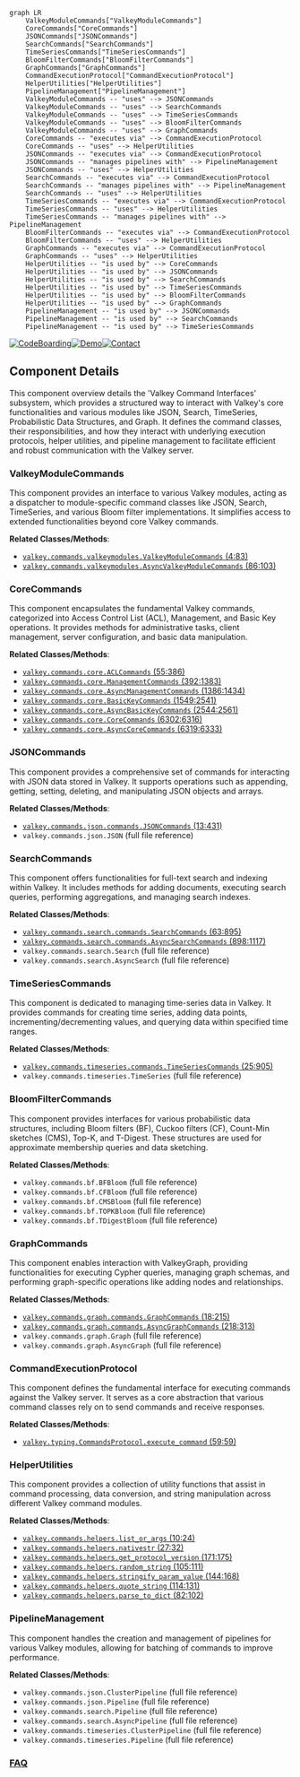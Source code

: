 ```mermaid
graph LR
    ValkeyModuleCommands["ValkeyModuleCommands"]
    CoreCommands["CoreCommands"]
    JSONCommands["JSONCommands"]
    SearchCommands["SearchCommands"]
    TimeSeriesCommands["TimeSeriesCommands"]
    BloomFilterCommands["BloomFilterCommands"]
    GraphCommands["GraphCommands"]
    CommandExecutionProtocol["CommandExecutionProtocol"]
    HelperUtilities["HelperUtilities"]
    PipelineManagement["PipelineManagement"]
    ValkeyModuleCommands -- "uses" --> JSONCommands
    ValkeyModuleCommands -- "uses" --> SearchCommands
    ValkeyModuleCommands -- "uses" --> TimeSeriesCommands
    ValkeyModuleCommands -- "uses" --> BloomFilterCommands
    ValkeyModuleCommands -- "uses" --> GraphCommands
    CoreCommands -- "executes via" --> CommandExecutionProtocol
    CoreCommands -- "uses" --> HelperUtilities
    JSONCommands -- "executes via" --> CommandExecutionProtocol
    JSONCommands -- "manages pipelines with" --> PipelineManagement
    JSONCommands -- "uses" --> HelperUtilities
    SearchCommands -- "executes via" --> CommandExecutionProtocol
    SearchCommands -- "manages pipelines with" --> PipelineManagement
    SearchCommands -- "uses" --> HelperUtilities
    TimeSeriesCommands -- "executes via" --> CommandExecutionProtocol
    TimeSeriesCommands -- "uses" --> HelperUtilities
    TimeSeriesCommands -- "manages pipelines with" --> PipelineManagement
    BloomFilterCommands -- "executes via" --> CommandExecutionProtocol
    BloomFilterCommands -- "uses" --> HelperUtilities
    GraphCommands -- "executes via" --> CommandExecutionProtocol
    GraphCommands -- "uses" --> HelperUtilities
    HelperUtilities -- "is used by" --> CoreCommands
    HelperUtilities -- "is used by" --> JSONCommands
    HelperUtilities -- "is used by" --> SearchCommands
    HelperUtilities -- "is used by" --> TimeSeriesCommands
    HelperUtilities -- "is used by" --> BloomFilterCommands
    HelperUtilities -- "is used by" --> GraphCommands
    PipelineManagement -- "is used by" --> JSONCommands
    PipelineManagement -- "is used by" --> SearchCommands
    PipelineManagement -- "is used by" --> TimeSeriesCommands
```
[![CodeBoarding](https://img.shields.io/badge/Generated%20by-CodeBoarding-9cf?style=flat-square)](https://github.com/CodeBoarding/CodeBoarding)[![Demo](https://img.shields.io/badge/Try%20our-Demo-blue?style=flat-square)](https://www.codeboarding.org/demo)[![Contact](https://img.shields.io/badge/Contact%20us%20-%20contact@codeboarding.org-lightgrey?style=flat-square)](mailto:contact@codeboarding.org)

## Component Details

This component overview details the 'Valkey Command Interfaces' subsystem, which provides a structured way to interact with Valkey's core functionalities and various modules like JSON, Search, TimeSeries, Probabilistic Data Structures, and Graph. It defines the command classes, their responsibilities, and how they interact with underlying execution protocols, helper utilities, and pipeline management to facilitate efficient and robust communication with the Valkey server.

### ValkeyModuleCommands
This component provides an interface to various Valkey modules, acting as a dispatcher to module-specific command classes like JSON, Search, TimeSeries, and various Bloom filter implementations. It simplifies access to extended functionalities beyond core Valkey commands.


**Related Classes/Methods**:

- <a href="https://github.com/valkey-io/valkey-py/blob/master/valkey/commands/valkeymodules.py#L4-L83" target="_blank" rel="noopener noreferrer">`valkey.commands.valkeymodules.ValkeyModuleCommands` (4:83)</a>
- <a href="https://github.com/valkey-io/valkey-py/blob/master/valkey/commands/valkeymodules.py#L86-L103" target="_blank" rel="noopener noreferrer">`valkey.commands.valkeymodules.AsyncValkeyModuleCommands` (86:103)</a>


### CoreCommands
This component encapsulates the fundamental Valkey commands, categorized into Access Control List (ACL), Management, and Basic Key operations. It provides methods for administrative tasks, client management, server configuration, and basic data manipulation.


**Related Classes/Methods**:

- <a href="https://github.com/valkey-io/valkey-py/blob/master/valkey/commands/core.py#L55-L386" target="_blank" rel="noopener noreferrer">`valkey.commands.core.ACLCommands` (55:386)</a>
- <a href="https://github.com/valkey-io/valkey-py/blob/master/valkey/commands/core.py#L392-L1383" target="_blank" rel="noopener noreferrer">`valkey.commands.core.ManagementCommands` (392:1383)</a>
- <a href="https://github.com/valkey-io/valkey-py/blob/master/valkey/commands/core.py#L1386-L1434" target="_blank" rel="noopener noreferrer">`valkey.commands.core.AsyncManagementCommands` (1386:1434)</a>
- <a href="https://github.com/valkey-io/valkey-py/blob/master/valkey/commands/core.py#L1549-L2541" target="_blank" rel="noopener noreferrer">`valkey.commands.core.BasicKeyCommands` (1549:2541)</a>
- <a href="https://github.com/valkey-io/valkey-py/blob/master/valkey/commands/core.py#L2544-L2561" target="_blank" rel="noopener noreferrer">`valkey.commands.core.AsyncBasicKeyCommands` (2544:2561)</a>
- <a href="https://github.com/valkey-io/valkey-py/blob/master/valkey/commands/core.py#L6302-L6316" target="_blank" rel="noopener noreferrer">`valkey.commands.core.CoreCommands` (6302:6316)</a>
- <a href="https://github.com/valkey-io/valkey-py/blob/master/valkey/commands/core.py#L6319-L6333" target="_blank" rel="noopener noreferrer">`valkey.commands.core.AsyncCoreCommands` (6319:6333)</a>


### JSONCommands
This component provides a comprehensive set of commands for interacting with JSON data stored in Valkey. It supports operations such as appending, getting, setting, deleting, and manipulating JSON objects and arrays.


**Related Classes/Methods**:

- <a href="https://github.com/valkey-io/valkey-py/blob/master/valkey/commands/json/commands.py#L13-L431" target="_blank" rel="noopener noreferrer">`valkey.commands.json.commands.JSONCommands` (13:431)</a>
- `valkey.commands.json.JSON` (full file reference)


### SearchCommands
This component offers functionalities for full-text search and indexing within Valkey. It includes methods for adding documents, executing search queries, performing aggregations, and managing search indexes.


**Related Classes/Methods**:

- <a href="https://github.com/valkey-io/valkey-py/blob/master/valkey/commands/search/commands.py#L63-L895" target="_blank" rel="noopener noreferrer">`valkey.commands.search.commands.SearchCommands` (63:895)</a>
- <a href="https://github.com/valkey-io/valkey-py/blob/master/valkey/commands/search/commands.py#L898-L1117" target="_blank" rel="noopener noreferrer">`valkey.commands.search.commands.AsyncSearchCommands` (898:1117)</a>
- `valkey.commands.search.Search` (full file reference)
- `valkey.commands.search.AsyncSearch` (full file reference)


### TimeSeriesCommands
This component is dedicated to managing time-series data in Valkey. It provides commands for creating time series, adding data points, incrementing/decrementing values, and querying data within specified time ranges.


**Related Classes/Methods**:

- <a href="https://github.com/valkey-io/valkey-py/blob/master/valkey/commands/timeseries/commands.py#L25-L905" target="_blank" rel="noopener noreferrer">`valkey.commands.timeseries.commands.TimeSeriesCommands` (25:905)</a>
- `valkey.commands.timeseries.TimeSeries` (full file reference)


### BloomFilterCommands
This component provides interfaces for various probabilistic data structures, including Bloom filters (BF), Cuckoo filters (CF), Count-Min sketches (CMS), Top-K, and T-Digest. These structures are used for approximate membership queries and data sketching.


**Related Classes/Methods**:

- `valkey.commands.bf.BFBloom` (full file reference)
- `valkey.commands.bf.CFBloom` (full file reference)
- `valkey.commands.bf.CMSBloom` (full file reference)
- `valkey.commands.bf.TOPKBloom` (full file reference)
- `valkey.commands.bf.TDigestBloom` (full file reference)


### GraphCommands
This component enables interaction with ValkeyGraph, providing functionalities for executing Cypher queries, managing graph schemas, and performing graph-specific operations like adding nodes and relationships.


**Related Classes/Methods**:

- <a href="https://github.com/valkey-io/valkey-py/blob/master/valkey/commands/graph/commands.py#L18-L215" target="_blank" rel="noopener noreferrer">`valkey.commands.graph.commands.GraphCommands` (18:215)</a>
- <a href="https://github.com/valkey-io/valkey-py/blob/master/valkey/commands/graph/commands.py#L218-L313" target="_blank" rel="noopener noreferrer">`valkey.commands.graph.commands.AsyncGraphCommands` (218:313)</a>
- `valkey.commands.graph.Graph` (full file reference)
- `valkey.commands.graph.AsyncGraph` (full file reference)


### CommandExecutionProtocol
This component defines the fundamental interface for executing commands against the Valkey server. It serves as a core abstraction that various command classes rely on to send commands and receive responses.


**Related Classes/Methods**:

- <a href="https://github.com/valkey-io/valkey-py/blob/master/valkey/typing.py#L59-L59" target="_blank" rel="noopener noreferrer">`valkey.typing.CommandsProtocol.execute_command` (59:59)</a>


### HelperUtilities
This component provides a collection of utility functions that assist in command processing, data conversion, and string manipulation across different Valkey command modules.


**Related Classes/Methods**:

- <a href="https://github.com/valkey-io/valkey-py/blob/master/valkey/commands/helpers.py#L10-L24" target="_blank" rel="noopener noreferrer">`valkey.commands.helpers.list_or_args` (10:24)</a>
- <a href="https://github.com/valkey-io/valkey-py/blob/master/valkey/commands/helpers.py#L27-L32" target="_blank" rel="noopener noreferrer">`valkey.commands.helpers.nativestr` (27:32)</a>
- <a href="https://github.com/valkey-io/valkey-py/blob/master/valkey/commands/helpers.py#L171-L175" target="_blank" rel="noopener noreferrer">`valkey.commands.helpers.get_protocol_version` (171:175)</a>
- <a href="https://github.com/valkey-io/valkey-py/blob/master/valkey/commands/helpers.py#L105-L111" target="_blank" rel="noopener noreferrer">`valkey.commands.helpers.random_string` (105:111)</a>
- <a href="https://github.com/valkey-io/valkey-py/blob/master/valkey/commands/helpers.py#L144-L168" target="_blank" rel="noopener noreferrer">`valkey.commands.helpers.stringify_param_value` (144:168)</a>
- <a href="https://github.com/valkey-io/valkey-py/blob/master/valkey/commands/helpers.py#L114-L131" target="_blank" rel="noopener noreferrer">`valkey.commands.helpers.quote_string` (114:131)</a>
- <a href="https://github.com/valkey-io/valkey-py/blob/master/valkey/commands/helpers.py#L82-L102" target="_blank" rel="noopener noreferrer">`valkey.commands.helpers.parse_to_dict` (82:102)</a>


### PipelineManagement
This component handles the creation and management of pipelines for various Valkey modules, allowing for batching of commands to improve performance.


**Related Classes/Methods**:

- `valkey.commands.json.ClusterPipeline` (full file reference)
- `valkey.commands.json.Pipeline` (full file reference)
- `valkey.commands.search.Pipeline` (full file reference)
- `valkey.commands.search.AsyncPipeline` (full file reference)
- `valkey.commands.timeseries.ClusterPipeline` (full file reference)
- `valkey.commands.timeseries.Pipeline` (full file reference)




### [FAQ](https://github.com/CodeBoarding/GeneratedOnBoardings/tree/main?tab=readme-ov-file#faq)